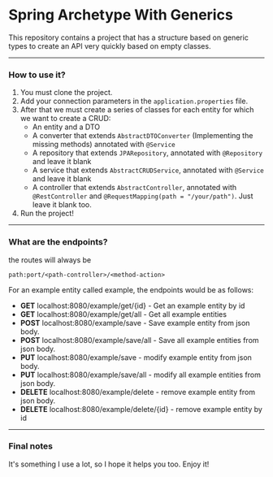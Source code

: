 # Spring Archetype With Generics

This repository contains a project that has a structure based on generic types to create an API very quickly based on empty classes.

----

### How to use it?
1. You must clone the project.
2. Add your connection parameters in the `application.properties` file.
3. After that we must create a series of classes for each entity for which we want to create a CRUD:
   - An entity and a DTO
   - A converter that extends `AbstractDTOConverter` (Implementing the missing methods) annotated with `@Service`
   - A repository that extends `JPARepository`, annotated with `@Repository` and leave it blank
   - A service that extends `AbstractCRUDService`, annotated with `@Service` and leave it blank
   - A controller that extends `AbstractController`, annotated with `@RestController` and `@RequestMapping(path = "/your/path")`. Just leave it blank too.
4. Run the project!


---

### What are the endpoints?

the routes will always be

`path:port/<path-controller>/<method-action>`

For an example entity called example, the endpoints would be as follows:
* **GET** localhost:8080/example/get/{id} - Get an example entity by id
* **GET** localhost:8080/example/get/all - Get all example entities
* **POST** localhost:8080/example/save - Save example entity from json body.
* **POST** localhost:8080/example/save/all - Save all example entities from json body.
* **PUT** localhost:8080/example/save - modify example entity from json body.
* **PUT** localhost:8080/example/save/all - modify all example entities from json body.
* **DELETE** localhost:8080/example/delete - remove example entity from json body.
* **DELETE** localhost:8080/example/delete/{id} - remove example entity by id
---

### Final notes

It's something I use a lot, so I hope it helps you too. Enjoy it!